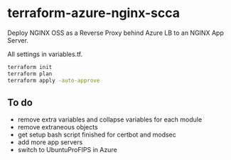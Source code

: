 # terraform-azure-nginx-scca

Deploy NGINX OSS as a Reverse Proxy behind Azure LB to an NGINX App Server.

All settings in variables.tf.

```bash
terraform init
terraform plan
terraform apply -auto-approve
```

## To do

* remove extra variables and collapse variables for each module
* remove extraneous objects
* get setup bash script finished for certbot and modsec
* add more app servers
* switch to UbuntuProFIPS in Azure

